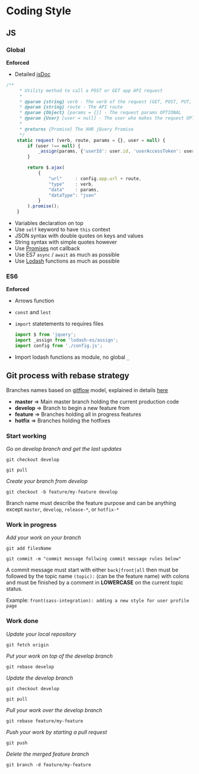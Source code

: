 # Coding Style

## JS

### Global

**Enforced**

- Detailed [jsDoc](http://usejsdoc.org/)

```js
/**
     * Utility method to call a POST or GET app API request
     *
     * @param {string} verb - The verb of the request (GET, POST, PUT, DELETE)
     * @param {string} route - The API route
     * @param {Object} [params = {}] - The request params OPTIONAL
     * @param {User} [user = null] - The user who makes the request OPTIONAL
     *
     * @returns {Promise} The XHR jQuery Promise
     */
    static request (verb, route, params = {}, user = null) {
        if (user !== null) {
            _assign(params, {'userId': user.id, 'userAccessToken': user.accessToken});
        }

        return $.ajax(
            {
                "url"     : config.app.url + route,
                "type"    : verb,
                "data"    : params,
                "dataType": "json"
            }
        ).promise();
    }
```
- Variables declaration on top
- Use `self` keyword to have `this` context
- JSON syntax with double quotes on keys and values
- String syntax with simple quotes however
- Use [Promises](https://developer.mozilla.org/fr/docs/Web/JavaScript/Reference/Objets_globaux/Promise) not callback
- Use ES7 `async` / `await` as much as possible
- Use [Lodash](https://lodash.com/docs/4.17.5) functions as much as possible

### ES6

**Enforced**
- Arrows function
- `const` and `lest`
- `import` statetements to requires files
 
    ```js
    import $ from 'jquery';
    import _assign from 'lodash-es/assign';
    import config from './config.js';
    ```
- Import lodash functions as module, no global `_`

## Git process with rebase strategy

Branches names based on [gitflow](https://github.com/nvie/gitflow) model, explained in details [here](http://nvie.com/posts/a-successful-git-branching-model/)

- **master**  => Main master branch holding the current production code
- **develop** => Branch to begin a new feature from
- **feature** => Branches holding all in progress features
- **hotfix**  => Branches holding the hotfixes

### Start working

*Go on develop branch and get the last updates*

`git checkout develop`

`git pull`

*Create your branch from develop*

`git checkout -b feature/my-feature develop`

Branch name must describe the feature purpose and can be anything except `master`, `develop`, `release-*`, or `hotfix-*`

### Work in progress

*Add your work on your branch*

`git add filesName`

`git commit -m "commit message follwing commit message rules below"`

A commit message must start with either `back|front|all` then must be followed by the topic name `(topic):` (can be the feature name) with colons and must be finished by a comment in **LOWERCASE** on the current topic status.

Example: `front(sass-integration): adding a new style for user profile page`

### Work done

*Update your local repository*

`git fetch origin`

*Put your work on top of the develop branch*

`git rebase develop`

*Update the develop branch*

`git checkout develop`

`git pull`

*Pull your work over the develop branch*

`git rebase feature/my-feature`

*Push your work by starting a pull request*

`git push`

*Delete the merged feature branch*

`git branch -d feature/my-feature`
